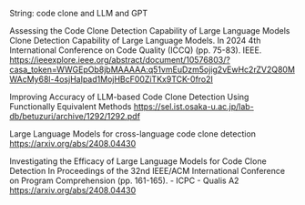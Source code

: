 String:
code clone and LLM and GPT

Assessing the Code Clone Detection Capability of Large Language Models
Clone Detection Capability of Large Language Models. In 2024 4th International Conference on Code Quality (ICCQ) (pp. 75-83). IEEE.
https://ieeexplore.ieee.org/abstract/document/10576803/?casa_token=WWGEpOb8jbMAAAAA:q51vmEuDzm5ojig2vEwHc2rZV2Q80MWAcMy68l-4osjHaIpad1MojHBcF00ZiTKx9TCK-0fro2I

Improving Accuracy of LLM-based Code Clone Detection Using Functionally Equivalent Methods
https://sel.ist.osaka-u.ac.jp/lab-db/betuzuri/archive/1292/1292.pdf

Large Language Models for cross-language code clone detection
https://arxiv.org/abs/2408.04430

Investigating the Efficacy of Large Language Models for Code Clone Detection
In Proceedings of the 32nd IEEE/ACM International Conference on Program Comprehension (pp. 161-165). - ICPC - Qualis A2
https://arxiv.org/abs/2408.04430